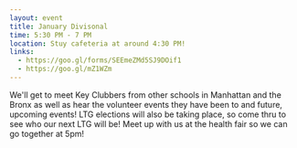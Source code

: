 ```yaml
---
layout: event
title: January Divisonal
time: 5:30 PM - 7 PM
location: Stuy cafeteria at around 4:30 PM!
links:
  - https://goo.gl/forms/SEEmeZMd5SJ9DOif1
  - https://goo.gl/mZ1WZm
---
```

We'll get to meet Key Clubbers from other schools in Manhattan and the Bronx as well as hear the volunteer events they have been to and future, upcoming events! LTG elections will also be taking place, so come thru to see who our next LTG will be! Meet up with us at the health fair so we can go together at 5pm!